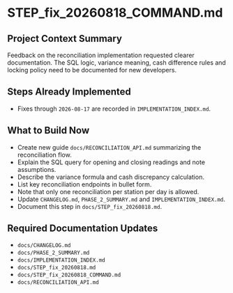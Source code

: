 # STEP_fix_20260818_COMMAND.md
## Project Context Summary
Feedback on the reconciliation implementation requested clearer documentation.
The SQL logic, variance meaning, cash difference rules and locking policy
need to be documented for new developers.

## Steps Already Implemented
- Fixes through `2026-08-17` are recorded in `IMPLEMENTATION_INDEX.md`.

## What to Build Now
- Create new guide `docs/RECONCILIATION_API.md` summarizing the reconciliation flow.
- Explain the SQL query for opening and closing readings and note assumptions.
- Describe the variance formula and cash discrepancy calculation.
- List key reconciliation endpoints in bullet form.
- Note that only one reconciliation per station per day is allowed.
- Update `CHANGELOG.md`, `PHASE_2_SUMMARY.md` and `IMPLEMENTATION_INDEX.md`.
- Document this step in `docs/STEP_fix_20260818.md`.

## Required Documentation Updates
- `docs/CHANGELOG.md`
- `docs/PHASE_2_SUMMARY.md`
- `docs/IMPLEMENTATION_INDEX.md`
- `docs/STEP_fix_20260818.md`
- `docs/STEP_fix_20260818_COMMAND.md`
- `docs/RECONCILIATION_API.md`
